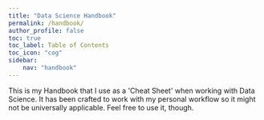 ```yaml
---
title: "Data Science Handbook"
permalink: /handbook/
author_profile: false
toc: true
toc_label: Table of Contents
toc_icon: "cog"
sidebar:
    nav: "handbook"
---
```


This is my Handbook that I use as a 'Cheat Sheet' when working with Data Science. It has been crafted to work with my personal workflow so it might not be universally applicable. 
Feel free to use it, though.
